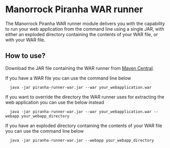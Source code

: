 
# Manorrock Piranha WAR runner

The Manorrock Piranha WAR runner module delivers you with the capability to run
your web application from the command line using a single JAR, with either an
exploded directory containing the contents of your WAR file, or with your WAR
file.

## How to use?

Download the JAR file containing the WAR runner from
[Maven Central](http://repo1.maven.org/maven2/com/manorrock/piranha/piranha-runner-war/).

If you have a WAR file you can use the command line below

```shell
  java -jar piranha-runner-war.jar --war your_webapplication.war
```

If you want to override the directory the WAR runner uses for extracting the web
application you can use the below instead

```shell
  java -jar piranha-runner-war.jar --war your_webapplication.war --webapp your_webapp_directory
```

If you have an exploded directory containing the contents of your WAR file you
can use the command line below

```shell
  java -jar piranha-runner-war.jar --webapp your_webapp_directory
```
